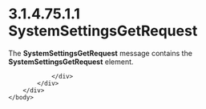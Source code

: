 <html dir="LTR" xmlns:mshelp="http://msdn.microsoft.com/mshelp" xmlns:ddue="http://ddue.schemas.microsoft.com/authoring/2003/5" xmlns:xlink="http://www.w3.org/1999/xlink" xmlns:tool="http://www.microsoft.com/tooltip">
    <head>
        <meta http-equiv="Content-Type" content="text/html; CHARSET=utf-8"></meta>
        <meta name="save" content="history"></meta>
        <title>3.1.4.75.1.1 SystemSettingsGetRequest</title>
        <xml>
            <mshelp:toctitle title="3.1.4.75.1.1 SystemSettingsGetRequest"></mshelp:toctitle>
            <mshelp:rltitle title="[MS-SSMDSWS-15]: SystemSettingsGetRequest"></mshelp:rltitle>
            <mshelp:keyword index="A" term="9e074605-aec9-41a1-b535-8290bde84e69"></mshelp:keyword>
            <mshelp:attr name="DCSext.ContentType" value="open specification"></mshelp:attr>
            <mshelp:attr name="AssetID" value="9e074605-aec9-41a1-b535-8290bde84e69"></mshelp:attr>
            <mshelp:attr name="TopicType" value="kbRef"></mshelp:attr>
            <mshelp:attr name="DCSext.Title" value="[MS-SSMDSWS-15]: SystemSettingsGetRequest" />
        </xml>
    </head>
    <body>
        <div id="header">
            <h1 class="heading">3.1.4.75.1.1 SystemSettingsGetRequest</h1>
        </div>
        <div id="mainSection">
            <div id="mainBody">
                <div id="allHistory" class="saveHistory"></div>
                <div id="sectionSection0" class="section" name="collapseableSection">
                    

<p>The <b>SystemSettingsGetRequest</b> message contains the <b>SystemSettingsGetRequest</b>
element.</p>


                </div>
            </div>
        </div>
    </body>
</html>